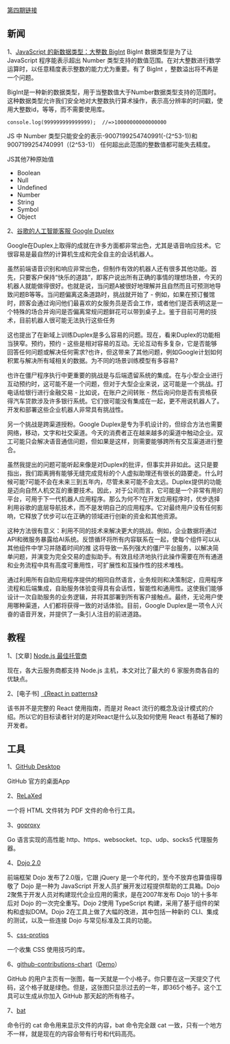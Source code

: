 [第四期链接](https://github.com/ruanyf/weekly/blob/master/docs/issue-4.md)

## 新闻

1、[JavaScript 的新数据类型：大整数 BigInt](https://v8project.blogspot.com/2018/05/bigint.html)
BigInt 数据类型是为了让 JavaScript 程序能表示超出 Number 类型支持的数值范围。在对大整数进行数学运算时，以任意精度表示整数的能力尤为重要。有了 BigInt ，整数溢出将不再是一个问题。

BigInt是一种新的数据类型，用于当整数值大于Number数据类型支持的范围时。这种数据类型允许我们安全地对大整数执行算术操作，表示高分辨率的时间戳，使用大整数id，等等，而不需要使用库。

```
console.log(999999999999999);  //=>10000000000000000
```

JS 中 Number 类型只能安全的表示-9007199254740991(-(2^53-1))和
9007199254740991（(2^53-1)） 任何超出此范围的整数值都可能失去精度。

JS其他7种原始值

- Boolean
- Null
- Undefined
- Number
- String
- Symbol
- Object

2、[谷歌的人工智能客服 Google Duplex](https://ai.googleblog.com/2018/05/duplex-ai-system-for-natural-conversation.html?m=1)

Google在Duplex上取得的成就在许多方面都非常出色，尤其是语音响应技术。它很容易是最自然的计算机生成和完全自主的会话机器人。

虽然前端语音识别和响应非常出色，但制作有效的机器人还有很多其他功能。首先，只要客户保持“快乐的道路”，即客户说出所有正确的事情的理想场景，今天的机器人就能做得很好。也就是说，当问题A被很好地理解并且自然而且可预测地导致问题B等等。当问题偏离这条道路时，挑战就开始了 - 例如，如果在预订餐馆时，顾客会通过询问他们最喜欢的女服务员是否会工作，或者他们是否表明这是一个特殊的场合并询问是否偏离常规问题鲜花可以带到桌子上。鉴于目前可用的技术，目前机器人很可能无法执行这些任务

这也提出了在新域上训练Duplex是多么容易的问题。现在，看来Duplex的功能相当狭窄。预约，预约 - 这些是相对容易的互动。无论互动有多复杂，它是否能够回答任何问题或解决任何需求?也许，但这带来了其他问题，例如Google计划如何积累与解决所有域相关的数据。为不同的场景训练模型有多容易?

也许在僵尸程序执行中更重要的挑战是与后端遗留系统的集成。在与小型企业进行互动预约时，这可能不是一个问题，但对于大型企业来说，这可能是一个挑战。打电话给银行进行金融交易 - 比如说，在账户之间转账 - 然后询问你是否有资格获得汽车贷款涉及许多银行系统。它们很可能没有集成在一起，更不用说机器人了。开发和部署这些企业机器人非常具有挑战性。

另一个挑战是跨渠道授粉。Google Duplex是专为手机设计的，但综合方法也需要网络，移动，文字和社交渠道。今天的消费者正在越来越多的渠道中触动企业。双工可能只会解决语音通信问题，但如果是这样，则需要能够跨所有交互渠道进行整合。

虽然我提出的问题可能听起来像是对Duplex的批评，但事实并非如此。这只是要指出，我们距离拥有能够无缝完成竞标的个人虚拟助理还有很长的路要走。什么时候可能?可能不会在未来三到五年内，尽管未来可能不会太远。Duplex提供的功能是迈向自然人机交互的重要技术。因此，对于公司而言，它可能是一个非常有用的平台，可用于下一代机器人应用程序。那么为何不?在开发应用程序时，优步选择利用谷歌的底层导航技术，而不是发明自己的应用程序。它对最终用户没有任何影响，它释放了优步可以在正确的领域进行创新的资金和其他资源。

这种方法很有意义：利用不同的技术来解决更大的挑战。例如，企业数据将通过API和微服务暴露给AI系统。反馈循环将所有内容联系在一起，使每个组件可以从其他组件中学习并随着时间的推 这将导致一系列强大的僵尸平台服务，以解决简单问题，并演变为完全交易的虚拟助手。有效且经济地执行此操作需要在所有通道和业务流程中具有高度可重用性，可扩展性和互操作性的技术堆栈。

通过利用所有自助应用程序提供的相同自然语言，业务规则和决策制定，应用程序流程和后端集成，自助服务体验变得具有会话性，智能性和通用性。这使我们能够设计一次自助服务的业务逻辑，并将其部署到所有客户接触点。最终，无论用户使用哪种渠道，人们都将获得一致的对话体验。目前，Google Duplex是一项令人兴奋的语音开发，并提供了一条引人注目的前进道路。

## 教程

1、[文章] [Node.js 最佳托管商](https://railsware.com/blog/2018/04/19/best-hosting-for-node-js-app/)

现在，各大云服务商都支持 Node.js 主机，本文对比了最大的 6 家服务商各自的优缺点。

2、[电子书] [《React in patterns》](https://github.com/krasimir/react-in-patterns)

该书并不是完整的 React 使用指南，而是对 React 流行的概念及设计模式的介绍。所以它的目标读者针对的是对React是什么以及如何使用 React 有基础了解的开发者。

## 工具

1、[GitHub Desktop](https://desktop.github.com/)

GitHub 官方的桌面App

2、[ReLaXed](https://github.com/RelaxedJS/ReLaXed)

一个将 HTML 文件转为 PDF 文件的命令行工具。

3、[goproxy](https://github.com/snail007/goproxy)

Go 语言实现的高性能 http、https、websocket、tcp、udp、socks5 代理服务器。

4、[Dojo 2.0](https://dojo.io/blog/2018/05/02/2018-05-02-Dojo2-0-0-release/)

前端框架 Dojo 发布了2.0版，它跟 jQuery 是一个年代的，至今不放弃也算值得尊敬了 Dojo 是一种为 JavaScript 开发人员扩展开发过程提供帮助的工具箱。Dojo 2聚焦于开发人员对构建现代企业应用的需求，是在2007年发布 Dojo 1的十多年后对 Dojo 的一次完全重写。Dojo 2使用 TypeScript 构建，采用了基于组件的架构和虚拟DOM。Dojo 2在工具上做了大幅的改进，其中包括一种新的 CLI、集成的测试，以及一些连接 Dojo 与常见标准及工具的功能。

5、[css-protips](https://github.com/AllThingsSmitty/css-protips/tree/master/translations/zh-CN)

一个收集 CSS 使用技巧的库。

6、[github-contributions-chart](https://github.com/sallar/github-contributions-chart)（[Demo](https://github-contributions.now.sh/)）

GitHub 的用户主页有一张图，每一天就是一个小格子。你只要在这一天提交了代码，这个格子就是绿色。但是，这张图只显示过去的一年，即365个格子。这个工具可以生成从你加入 GitHub 那天起的所有格子。

7、[bat](https://github.com/sharkdp/bat)

命令行的 cat 命令用来显示文件的内容，bat 命令完全跟 cat 一致，只有一个地方不一样，就是现在的内容会带有行号和代码高亮。
